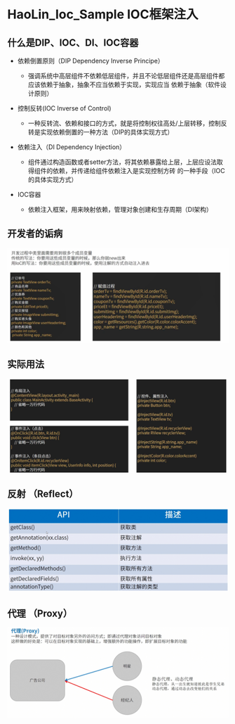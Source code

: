 # HaoLin_Ioc_Sample IOC框架注入

## 什么是DIP、IOC、DI、IOC容器

- 依赖倒置原则（DIP Dependency Inverse Principe）
 
   * 强调系统中高层组件不依赖低层组件，并且不论低层组件还是高层组件都应该依赖于抽象，抽象不应当依赖于实现，实现应当
   依赖于抽象（软件设计原则）

- 控制反转(IOC Inverse of Control)
  
   * 一种反转流、依赖和接口的方式，就是将控制权往高处/上层转移，控制反转是实现依赖倒置的一种方法（DIP的具体实现方式）
   
- 依赖注入（DI Dependency Injection）

   * 组件通过构造函数或者setter方法，将其依赖暴露给上层，上层应设法取得组件的依赖，并传递给组件依赖注入是实现控制方砖
   的一种手段（IOC的具体实现方式）
   
- IOC容器
  
   * 依赖注入框架，用来映射依赖，管理对象创建和生存周期（DI架构）

## 开发者的诟病
<img  src="https://github.com/hunimeizi/HaoLin_Ioc_Sample/blob/master/raw/goubing.png"/>

## 实际用法
<img  src="https://github.com/hunimeizi/HaoLin_Ioc_Sample/blob/master/raw/shijiyongfa.png"/>


## 反射 （Reflect）
<img  src="https://github.com/hunimeizi/HaoLin_Ioc_Sample/blob/master/raw/fanshe.png"/>


## 代理 （Proxy）
<img  src="https://github.com/hunimeizi/HaoLin_Ioc_Sample/blob/master/raw/daili.png"/>



